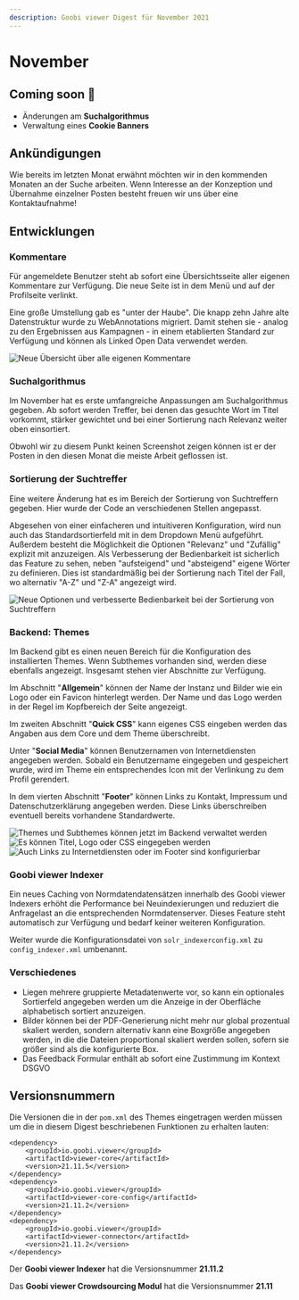 ```yaml
---
description: Goobi viewer Digest für November 2021
---
```


# November

## **C**oming soon :rocket:

* Änderungen am **Suchalgorithmus**
* Verwaltung eines **Cookie Banners**

## Ankündigungen

Wie bereits im letzten Monat erwähnt möchten wir in den kommenden Monaten an der Suche arbeiten. Wenn Interesse an der Konzeption und Übernahme einzelner Posten besteht freuen wir uns über eine Kontaktaufnahme!

## Entwicklungen

### Kommentare

Für angemeldete Benutzer steht ab sofort eine Übersichtsseite aller eigenen Kommentare zur Verfügung. Die neue Seite ist in dem Menü und auf der Profilseite verlinkt.

Eine große Umstellung gab es "unter der Haube".  Die knapp zehn Jahre alte Datenstruktur wurde zu WebAnnotations migriert. Damit stehen sie - analog zu den Ergebnissen aus Kampagnen - in einem etablierten Standard zur Verfügung und können als Linked Open Data verwendet werden.

![Neue Übersicht über alle eigenen Kommentare](../.gitbook/assets/21.11\_DE\_comments.png)

### Suchalgorithmus

Im November hat es erste umfangreiche Anpassungen am Suchalgorithmus gegeben. Ab sofort werden Treffer, bei denen das gesuchte Wort im Titel vorkommt, stärker gewichtet und bei einer Sortierung nach Relevanz weiter oben einsortiert.

Obwohl wir zu diesem Punkt keinen Screenshot zeigen können ist er der Posten in den diesen Monat die meiste Arbeit geflossen ist.

### Sortierung der Suchtreffer

Eine weitere Änderung hat es im Bereich der Sortierung von Suchtreffern gegeben. Hier wurde der Code an verschiedenen Stellen angepasst.&#x20;

Abgesehen von einer einfacheren und intuitiveren Konfiguration, wird nun auch das Standardsortierfeld mit in dem Dropdown Menü aufgeführt. Außerdem besteht die Möglichkeit die Optionen "Relevanz" und "Zufällig" explizit mit anzuzeigen. Als Verbesserung der Bedienbarkeit ist sicherlich das Feature zu sehen, neben "aufsteigend" und "absteigend" eigene Wörter zu definieren. Dies ist standardmäßig bei der Sortierung nach Titel der Fall, wo alternativ "A-Z" und "Z-A" angezeigt wird.

![Neue Optionen und verbesserte Bedienbarkeit bei der Sortierung von Suchtreffern](../.gitbook/assets/21.11\_DE\_sorting.png)

### Backend: Themes

Im Backend gibt es einen neuen Bereich für die Konfiguration des installierten Themes. Wenn Subthemes vorhanden sind, werden diese ebenfalls angezeigt. Insgesamt stehen vier Abschnitte zur Verfügung.

Im Abschnitt "**Allgemein**" können der Name der Instanz und Bilder wie ein Logo oder ein Favicon hinterlegt werden. Der Name und das Logo werden in der Regel im Kopfbereich der Seite angezeigt.&#x20;

Im zweiten Abschnitt "**Quick CSS**" kann eigenes CSS eingeben werden das Angaben aus dem Core und dem Theme überschreibt.&#x20;

Unter "**Social Media**" können Benutzernamen von Internetdiensten angegeben werden. Sobald ein Benutzername eingegeben und gespeichert wurde, wird im Theme ein entsprechendes Icon mit der Verlinkung zu dem Profil gerendert.&#x20;

In dem vierten Abschnitt "**Footer**" können Links zu Kontakt, Impressum und Datenschutzerklärung angegeben werden. Diese Links überschreiben eventuell bereits vorhandene Standardwerte.

![Themes und Subthemes können jetzt im Backend verwaltet werden](../.gitbook/assets/21.11\_DE\_backend-themes-overview.png) ![Es können Titel, Logo oder CSS eingegeben werden](../.gitbook/assets/21.11\_DE\_backend-themes-edit-top.png) ![Auch Links zu Internetdiensten oder im Footer sind konfigurierbar](../.gitbook/assets/21.11\_DE\_backend-themes-edit-bottom.png)

### Goobi viewer Indexer

Ein neues Caching von Normdatendatensätzen innerhalb des Goobi viewer Indexers erhöht die Performance bei Neuindexierungen und reduziert die Anfragelast an die entsprechenden Normdatenserver. Dieses Feature steht automatisch zur Verfügung und bedarf keiner weiteren Konfiguration.

Weiter wurde die Konfigurationsdatei von `solr_indexerconfig.xml` zu `config_indexer.xml` umbenannt.

### Verschiedenes

* Liegen mehrere gruppierte Metadatenwerte vor, so kann ein optionales Sortierfeld angegeben werden um die Anzeige in der Oberfläche alphabetisch sortiert anzuzeigen.
* Bilder können bei der PDF-Generierung nicht mehr nur global prozentual skaliert werden, sondern alternativ kann eine Boxgröße angegeben werden, in die die Dateien proportional skaliert werden sollen, sofern sie größer sind als die konfigurierte Box.
* Das Feedback Formular enthält ab sofort eine Zustimmung im Kontext DSGVO

## Versionsnummern

Die Versionen die in der `pom.xml` des Themes eingetragen werden müssen um die in diesem Digest beschriebenen Funktionen zu erhalten lauten:

```markup
<dependency>
    <groupId>io.goobi.viewer</groupId>
    <artifactId>viewer-core</artifactId>
    <version>21.11.5</version>
</dependency>
<dependency>
    <groupId>io.goobi.viewer</groupId>
    <artifactId>viewer-core-config</artifactId>
    <version>21.11.2</version>
</dependency>
<dependency>
    <groupId>io.goobi.viewer</groupId>
    <artifactId>viewer-connector</artifactId>
    <version>21.11.2</version>
</dependency>
```

Der **Goobi viewer Indexer** hat die Versionsnummer **21.11.2**

Das **Goobi viewer Crowdsourcing Modul** hat die Versionsnummer **21.11**
